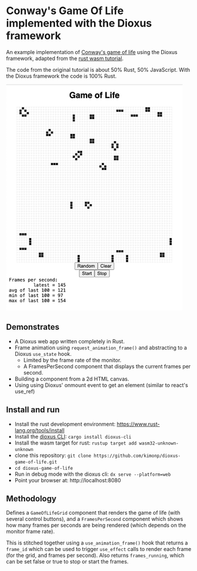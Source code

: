# Conway's Game Of Life implemented with the Dioxus framework
An example implementation of [Conway's game of life](https://en.wikipedia.org/wiki/Conway%27s_Game_of_Life)
using the Dioxus framework, adapted from the
[rust wasm tutorial](https://rustwasm.github.io/docs/book/game-of-life/introduction.html).

The code from the original tutorial is about 50% Rust, 50% JavaScript.
With the Dioxus framework the code is 100% Rust.

<img src="game_of_life.png" alt="Game of Life" class="center" width="480" height="616">

## Demonstrates
* A Dioxus web app written completely in Rust.
* Frame animation using `request_animation_frame()` and abstracting to a Dioxus `use_state` hook.
  * Limited by the frame rate of the monitor.
  * A FramesPerSecond component that displays the current frames per second.
* Building a component from a 2d HTML canvas.
* Using using Dioxus' onmount event to get an element (similar to react's use_ref)

## Install and run
* Install the rust development environment: https://www.rust-lang.org/tools/install
* Install the [dioxus CLI](https://dioxuslabs.com/learn/0.4/CLI/installation): `cargo install dioxus-cli`
* Install the wasm target for rust: `rustup target add wasm32-unknown-unknown`
* clone this repository: `git clone https://github.com/kimonp/dioxus-game-of-life.git`
* `cd dioxus-game-of-life`
* Run in debug mode with the dioxus cli: `dx serve --platform=web`
* Point your browser at: http://localhost:8080

## Methodology
Defines a `GameOfLifeGrid` component that renders the game of life (with several control buttons),
and a `FramesPerSecond` component which shows how many frames per seconds are being rendered (which
depends on the monitor frame rate).

This is stitched together using a `use_animation_frame()` hook that returns a `frame_id` which can be used
to trigger `use_effect` calls to render each frame (for the grid, and frames per second).  Also returns
`frames_running`, which can be set false or true to stop or start the frames.